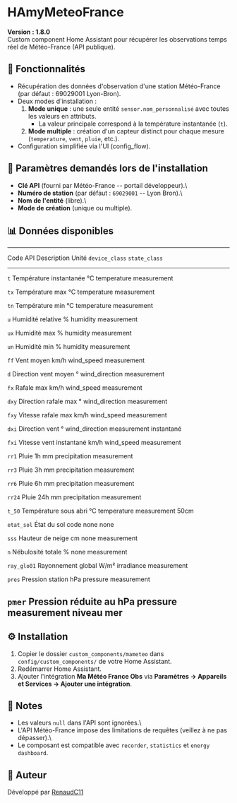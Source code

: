 # HAmyMeteoFrance

**Version : 1.8.0**\
Custom component Home Assistant pour récupérer les observations temps
réel de Météo-France (API publique).

## 🚀 Fonctionnalités

-   Récupération des données d'observation d'une station Météo-France
    (par défaut : 69029001 Lyon-Bron).
-   Deux modes d'installation :
    1.  **Mode unique** : une seule entité `sensor.nom_personnalisé`
        avec toutes les valeurs en attributs.
        -   La valeur principale correspond à la température instantanée
            (`t`).
    2.  **Mode multiple** : création d'un capteur distinct pour chaque
        mesure (`temperature`, `vent`, `pluie`, etc.).
-   Configuration simplifiée via l'UI (config_flow).

## 🔑 Paramètres demandés lors de l'installation

-   **Clé API** (fourni par Météo-France -- portail développeur).\
-   **Numéro de station** (par défaut : `69029001` -- Lyon Bron).\
-   **Nom de l'entité** (libre).\
-   **Mode de création** (unique ou multiple).

## 📊 Données disponibles

  --------------------------------------------------------------------------------
  Code API      Description             Unité     `device_class`   `state_class`
  ------------- ----------------------- --------- ---------------- ---------------
  `t`           Température instantanée °C        temperature      measurement

  `tx`          Température max         °C        temperature      measurement

  `tn`          Température min         °C        temperature      measurement

  `u`           Humidité relative       \%        humidity         measurement

  `ux`          Humidité max            \%        humidity         measurement

  `un`          Humidité min            \%        humidity         measurement

  `ff`          Vent moyen              km/h      wind_speed       measurement

  `d`           Direction vent moyen    °         wind_direction   measurement

  `fx`          Rafale max              km/h      wind_speed       measurement

  `dxy`         Direction rafale max    °         wind_direction   measurement

  `fxy`         Vitesse rafale max      km/h      wind_speed       measurement

  `dxi`         Direction vent          °         wind_direction   measurement
                instantané                                         

  `fxi`         Vitesse vent instantané km/h      wind_speed       measurement

  `rr1`         Pluie 1h                mm        precipitation    measurement

  `rr3`         Pluie 3h                mm        precipitation    measurement

  `rr6`         Pluie 6h                mm        precipitation    measurement

  `rr24`        Pluie 24h               mm        precipitation    measurement

  `t_50`        Température sous abri   °C        temperature      measurement
                50cm                                               

  `etat_sol`    État du sol             code      none             none

  `sss`         Hauteur de neige        cm        none             measurement

  `n`           Nébulosité totale       \%        none             measurement

  `ray_glo01`   Rayonnement global      W/m²      irradiance       measurement

  `pres`        Pression station        hPa       pressure         measurement

  `pmer`        Pression réduite au     hPa       pressure         measurement
                niveau mer                                         
  --------------------------------------------------------------------------------

## ⚙️ Installation

1.  Copier le dossier `custom_components/mameteo` dans
    `config/custom_components/` de votre Home Assistant.
2.  Redémarrer Home Assistant.
3.  Ajouter l'intégration **Ma Météo France Obs** via **Paramètres →
    Appareils et Services → Ajouter une intégration**.

## 📝 Notes

-   Les valeurs `null` dans l'API sont ignorées.\
-   L'API Météo-France impose des limitations de requêtes (veillez à ne
    pas dépasser).\
-   Le composant est compatible avec `recorder`, `statistics` et
    `energy dashboard`.

## 👤 Auteur

Développé par [RenaudC11](https://github.com/RenaudC11/HAmyMeteoFrance)
